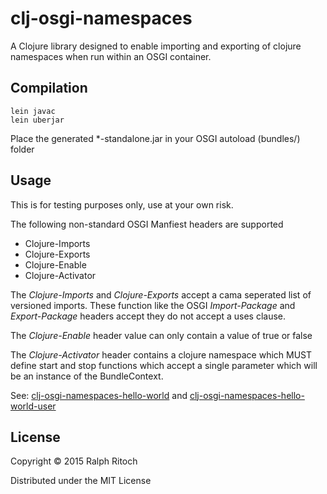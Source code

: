 # clj-osgi-namespaces

A Clojure library designed to enable importing and exporting 
of clojure namespaces when run within an OSGI container.

## Compilation

```
lein javac
lein uberjar
```

Place the generated *-standalone.jar in your OSGI autoload (bundles/) folder


## Usage

This is for testing purposes only, use at your own risk.

The following non-standard OSGI Manfiest headers are supported

* Clojure-Imports
* Clojure-Exports
* Clojure-Enable
* Clojure-Activator


The *Clojure-Imports* and *Clojure-Exports* accept a cama seperated list of versioned imports. 
These function like the OSGI *Import-Package* and *Export-Package* headers accept they do not accept a uses clause.

The *Clojure-Enable* header value can only contain a value of true or false

The *Clojure-Activator* header contains a clojure namespace which MUST define start and stop functions which accept a single parameter which will be an instance of the BundleContext.

See: [clj-osgi-namespaces-hello-world](https://github.com/rritoch/clj-osgi-namespaces-hello-world) and [clj-osgi-namespaces-hello-world-user](https://github.com/rritoch/clj-osgi-namespaces-hello-world-user)

## License

Copyright © 2015 Ralph Ritoch

Distributed under the MIT License